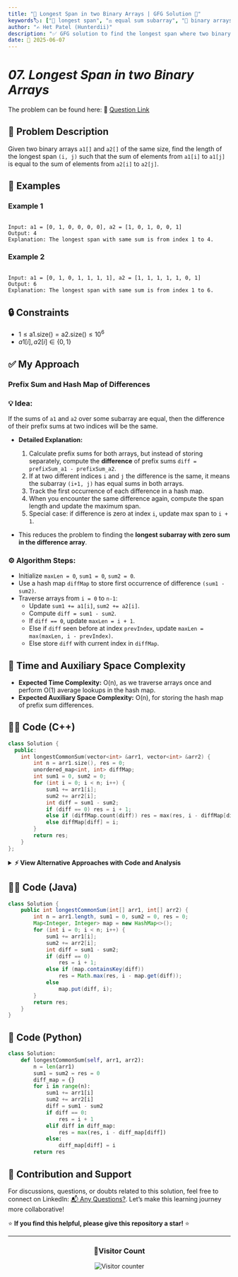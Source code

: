 ```yaml
---
title: "🔗 Longest Span in two Binary Arrays | GFG Solution 🧮"
keywords🏷️: ["🔢 longest span", "⚖️ equal sum subarray", "🧮 binary arrays", "📊 prefix sums", "📘 GFG", "🏁 competitive programming", "📚 DSA"]
author: "✍️ Het Patel (Hunterdii)"
description: "✅ GFG solution to find the longest span where two binary arrays have equal sum in the span. 🚀"
date: 📅 2025-06-07
---
```


# *07. Longest Span in two Binary Arrays*

The problem can be found here: 🔗 [Question Link](https://www.geeksforgeeks.org/problems/longest-span-with-same-sum-in-two-binary-arrays5142/1)

## **🧩 Problem Description**

Given two binary arrays `a1[]` and `a2[]` of the same size, find the length of the longest span `(i, j)` such that the sum of elements from `a1[i]` to `a1[j]` is equal to the sum of elements from `a2[i]` to `a2[j]`.

## **📘 Examples**

### Example 1

```

Input: a1 = [0, 1, 0, 0, 0, 0], a2 = [1, 0, 1, 0, 0, 1]
Output: 4
Explanation: The longest span with same sum is from index 1 to 4.

```

### Example 2

```

Input: a1 = [0, 1, 0, 1, 1, 1, 1], a2 = [1, 1, 1, 1, 1, 0, 1]
Output: 6
Explanation: The longest span with same sum is from index 1 to 6.

````

## **🔒 Constraints**

* $1 \leq \text{a1.size()} = \text{a2.size()} \leq 10^6$
* $a1[i], a2[i] \in \{0,1\}$

## **✅ My Approach**

### **Prefix Sum and Hash Map of Differences**

### **💡 Idea:**

  If the sums of `a1` and `a2` over some subarray are equal, then the difference of their prefix sums at two indices will be the same.

- **Detailed Explanation:**

  1. Calculate prefix sums for both arrays, but instead of storing separately, compute the **difference** of prefix sums `diff = prefixSum_a1 - prefixSum_a2`.
  2. If at two different indices `i` and `j` the difference is the same, it means the subarray `(i+1, j)` has equal sums in both arrays.
  3. Track the first occurrence of each difference in a hash map.
  4. When you encounter the same difference again, compute the span length and update the maximum span.
  5. Special case: if difference is zero at index `i`, update max span to `i + 1`.

- This reduces the problem to finding the **longest subarray with zero sum in the difference array**.

### **⚙️ Algorithm Steps:**

- Initialize `maxLen = 0`, `sum1 = 0`, `sum2 = 0`.
- Use a hash map `diffMap` to store first occurrence of difference `(sum1 - sum2)`.
- Traverse arrays from `i = 0` to `n-1`:
  - Update `sum1 += a1[i]`, `sum2 += a2[i]`.
  - Compute `diff = sum1 - sum2`.
  - If `diff == 0`, update `maxLen = i + 1`.
  - Else if `diff` seen before at index `prevIndex`, update `maxLen = max(maxLen, i - prevIndex)`.
  - Else store `diff` with current index in `diffMap`.


## 📝 Time and Auxiliary Space Complexity

* **Expected Time Complexity:** O(n), as we traverse arrays once and perform O(1) average lookups in the hash map.
* **Expected Auxiliary Space Complexity:** O(n), for storing the hash map of prefix sum differences.



## **🧑‍💻 Code (C++)**

```cpp
class Solution {
  public:
    int longestCommonSum(vector<int> &arr1, vector<int> &arr2) {
        int n = arr1.size(), res = 0;
        unordered_map<int, int> diffMap;
        int sum1 = 0, sum2 = 0;
        for (int i = 0; i < n; i++) {
            sum1 += arr1[i];
            sum2 += arr2[i];
            int diff = sum1 - sum2;
            if (diff == 0) res = i + 1;
            else if (diffMap.count(diff)) res = max(res, i - diffMap[diff]);
            else diffMap[diff] = i;
        }
        return res;
    }
};
```

<details>
<summary><b>⚡ View Alternative Approaches with Code and Analysis</b></summary>


## 📊 **2️⃣ Difference Array + Zero-Sum Subarray**

Transform the problem into finding the **longest subarray with sum 0** using a difference array.

### 💡 Algorithm Steps:

1. Construct a new array `diff[i] = arr1[i] - arr2[i]`.
2. Find the longest subarray in `diff` whose sum is zero:

   * Use a `prefix_sum` and store the **first index** where each sum appears in a `hash map`.
   * If at any point, `prefix_sum == 0`, update result to `i + 1`.
   * If `prefix_sum` seen before, `res = max(res, i - first_index[prefix_sum])`.

### 📌 Key Insight:

If two prefix sums at indices `i` and `j` are the same, then subarray sum between `(i, j]` is 0.
This trick works beautifully for difference arrays!

```cpp
class Solution {
  public:
    int longestCommonSum(vector<int> &arr1, vector<int> &arr2) {
        int n = arr1.size(), res = 0;
        vector<int> diff(n);
        for (int i = 0; i < n; i++)
            diff[i] = arr1[i] - arr2[i];

        unordered_map<int, int> prefix;
        int sum = 0;
        for (int i = 0; i < n; i++) {
            sum += diff[i];
            if (sum == 0)
                res = i + 1;
            else if (prefix.count(sum))
                res = max(res, i - prefix[sum]);
            else
                prefix[sum] = i;
        }
        return res;
    }
};
```

### 📝 **Complexity Analysis:**

* **Time:** ⏱️ O(n)
* **Auxiliary Space:** 💾 O(n) — to store first index of each prefix sum.

### ✅ **Why This Approach?**

* Transforms the original problem into a **classic subarray sum problem**.
* More readable than prefix diff directly on sums.
* Leverages prefix tricks for optimal performance.



## 🆚 **🔍 Comparison of Approaches**

| 🚀 **Approach**                       | ⏱️ **Time** | 💾 **Space** | ✅ **Pros**                          | ⚠️ **Cons**                |
| ------------------------------------- | ----------- | ------------ | ----------------------------------- | -------------------------- |
| 🔄 **Prefix Sum + HashMap** | 🟢 O(n)        | 🟢 O(n)         | Most intuitive and efficient        | —                          |
| ✂️ **Diff Array + Zero-Sum Subarray** | 🟢 O(n)        | 🟡 O(n)         | Turns into classic zero-sum problem | Slight extra preprocessing |

### 🏆 **Best Choice by Scenario**

| 🎯 **Scenario**                         | 🥇 **Recommended Approach**       |
| --------------------------------------- | --------------------------------- |
| 🧠 Want clarity and optimal performance | 🥇 Prefix Sum + HashMap           |
| ♻️ Familiar with zero-sum tricks        | 🥈 Diff Array + Zero-Sum Subarray |

</details>

## **🧑‍💻 Code (Java)**

```java
class Solution {
    public int longestCommonSum(int[] arr1, int[] arr2) {
        int n = arr1.length, sum1 = 0, sum2 = 0, res = 0;
        Map<Integer, Integer> map = new HashMap<>();
        for (int i = 0; i < n; i++) {
            sum1 += arr1[i];
            sum2 += arr2[i];
            int diff = sum1 - sum2;
            if (diff == 0)
                res = i + 1;
            else if (map.containsKey(diff))
                res = Math.max(res, i - map.get(diff));
            else
                map.put(diff, i);
        }
        return res;
    }
}
```

## **🐍 Code (Python)**

```python
class Solution:
    def longestCommonSum(self, arr1, arr2):
        n = len(arr1)
        sum1 = sum2 = res = 0
        diff_map = {}
        for i in range(n):
            sum1 += arr1[i]
            sum2 += arr2[i]
            diff = sum1 - sum2
            if diff == 0:
                res = i + 1
            elif diff in diff_map:
                res = max(res, i - diff_map[diff])
            else:
                diff_map[diff] = i
        return res
```


## 🧠 Contribution and Support

For discussions, questions, or doubts related to this solution, feel free to connect on LinkedIn: [📬 Any Questions?](https://www.linkedin.com/in/patel-hetkumar-sandipbhai-8b110525a/). Let’s make this learning journey more collaborative!

⭐ **If you find this helpful, please give this repository a star!** ⭐

---

<div align="center">
  <h3><b>📍Visitor Count</b></h3>
</div>

<p align="center">
  <img src="https://profile-counter.glitch.me/Hunterdii/count.svg" alt="Visitor counter" />
</p>
